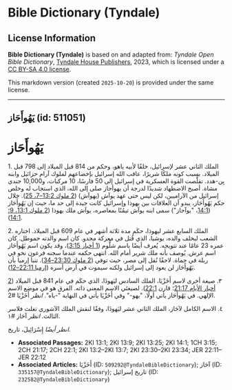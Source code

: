 # Bible Dictionary (Tyndale)

## License Information

**Bible Dictionary (Tyndale)** is based on and adapted from: _Tyndale Open Bible Dictionary_, [Tyndale House Publishers](https://tyndaleopenresources.com/), 2023, which is licensed under a [CC BY-SA 4.0 license](https://creativecommons.org/licenses/by-sa/4.0/legalcode.en).

This markdown version (created `2025-10-20`) is provided under the same license.



--------------------------------

## يَهُوأَحَاز (id: 511051)

يَهُوأَحَاز
===========

1\. الملك الثاني عشر لإسرائيل، خلفًا لأبيه ياهو، وحكم من 814 قبل الميلاد إلى 798 قبل الميلاد. بسبب كونه ملكًا شريرًا، عاقب الله إسرائيل بإخضاعهم لملوك آرام حزائيل وابنه بِن\-هدد. تقلَّصت القوة العسكرية في إسرائيل إلى 50 فارسًا، 10 مركبات، و10,000 جندي مشاة. أصبح الاضطهاد شديدًا لدرجة أن يهوأحاز صلى إلى الله، الذي استجاب له وخلص إسرائيل من الآراميين، لكن ليس حتى عهد يوآش (يهوآش) ([2 ملوك 13:2–7، 25](https://ref.ly/2Kgs13:2-2Kgs13:7,2Kgs13:25)). خلال حكم يَهُوأَحَاز، يبدو أن العلاقات بين يهوذا وإسرائيل كانت جيدة إلى حد ما، حيث إن يَهُوأَحَاز ([14:1](https://ref.ly/2Kgs14:1)، "يوآحاز") سمى ابنه يوآش تيمُنًا بمعاصره، يوآش ملك يهوذا ([2 ملوك 13:1، 9؛](https://ref.ly/2Kgs13:1,2Kgs13:9) [14:1](https://ref.ly/2Kgs14:1)).

2\. الملك السابع عشر ليهوذا، حكَم مدة ثلاثة أشهر في عام 609 قبل الميلاد. اختاره الشعب ليخلف والده، يوشيا، الذي قُتل في معركة مجدو. كان اسم والدته حموطل. كان عمره 23 عامًا عند تتويجه. يُعرف أيضًا باسم شلُّوم ([1 أخبار 3:15](https://ref.ly/1Chr3:15))، وقد يكون اسم يَهُوأَحَاز اسم عرش. يُوصف بأنه ملك شرير أمام الله. انتهى حكمه عندما سجنه فرعون نخو في ربلة في حماة. لاحقًا نُقل إلى مصر، حيث توفي ([2 ملوك 23:30–34](https://ref.ly/2Kgs23:30-2Kgs23:34)). تنبأ إرميا بأن يَهُوأَحَاز لن يعود إلى إسرائيل ولكنه سيموت في أرض أسره ([إرميا 22:11–12](https://ref.ly/Jer22:11-Jer22:12)).

٣. صيغة أخرى لاسم أَخَزْيَا، الملك السادس ليَهوذَا، الذي حكَم في عام 841 قبل الميلاد ([2 أخبار الأيام 21:17](https://ref.ly/2Chr21:17)؛ قارن [22:1](https://ref.ly/2Chr22:1)). لصيغتَي الاسم المعنى ذاته. الفرق هو في موضع الاسم الإلهي. في يَهُوأَحَاز يأتي أولًا، "يهو\-" وفي أَخَزْيَا يأتي في النهاية "\-ياه". *انظر* أَخَزْيَا \#2.

٤. الاسم الكامل لآحَاز، الملك الثاني عشر ليَهوذَا، وفقًا لنقش الملك الآشوري تغلث فلاسر الثالث. *انظر* آحَاز \#١.

*انظر أيضًا* إِسْرَائِيلَ، تاريخ.

* **Associated Passages:** 2KI 13:1; 2KI 13:9; 2KI 13:25; 2KI 14:1; 1CH 3:15; 2CH 21:17; 2CH 22:1; 2KI 13:2–2KI 13:7; 2KI 23:30–2KI 23:34; JER 22:11–JER 22:12
* **Associated Articles:** أَخَزْيَا (ID: `509292@TyndaleBibleDictionary`); آحَاز (ID: `335157@TyndaleBibleDictionary`); تاريخ إسرائيل (ID: `232582@TyndaleBibleDictionary`)

